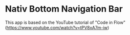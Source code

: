 # Nativ Bottom Navigation Bar

This app is based on the YouTube tutorial of "Code in Flow" (https://www.youtube.com/watch?v=tPV8xA7m-iw)
